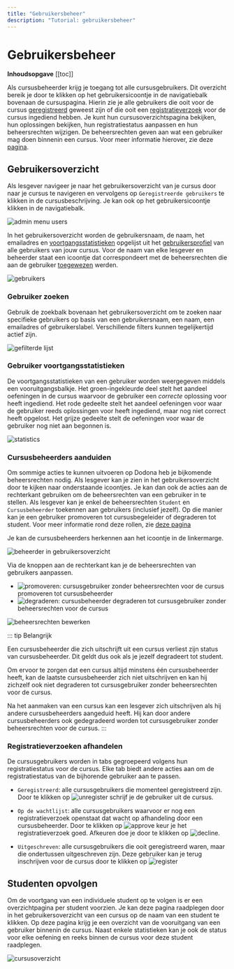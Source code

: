 ```yaml
---
title: "Gebruikersbeheer"
description: "Tutorial: gebruikersbeheer"
---
```


# Gebruikersbeheer

**Inhoudsopgave**
[[toc]]

Als cursusbeheerder krijg je toegang tot alle cursusgebruikers. Dit overzicht bereik je door te klikken op het gebruikersicoontje in de navigatiebalk bovenaan de cursuspagina. Hierin zie je alle gebruikers die ooit voor de cursus [geregistreerd](../for-students#cursus-registreren) geweest zijn of die ooit een [registratieverzoek](../for-students#registratieverzoek) voor de cursus ingediend hebben. Je kunt hun cursusoverzichtspagina bekijken, hun oplossingen bekijken, hun registratiestatus aanpassen en hun beheersrechten wijzigen. De beheersrechten geven aan wat een gebruiker mag doen binnenin een cursus. Voor meer informatie hierover, zie deze [pagina](../course-management#beheersrechten).


## Gebruikersoverzicht

Als lesgever navigeer je naar het gebruikersoverzicht van je cursus door naar je cursus te navigeren en vervolgens op `Geregistreerde gebruikers` te klikken in de cursusbeschrijving. Je kan ook op het gebruikersicoontje klikken in de navigatiebalk.

![admin menu users](./staff.course_users.png)

In het gebruikersoverzicht worden de gebruikersnaam, de naam, het emailadres en [voortgangsstatistieken](#voortgangsstatistieken) opgelijst uit het [gebruikersprofiel](../for-students#gebruikersprofiel) van alle gebruikers van jouw cursus. Voor de naam van elke lesgever en beheerder staat een icoontje dat correspondeert met de beheersrechten die aan de gebruiker [toegewezen](#cursusbeheerders-aanduiden) werden.

![gebruikers](./staff.users.png)

### Gebruiker zoeken
Gebruik de zoekbalk bovenaan het gebruikersoverzicht om te zoeken naar specifieke gebruikers op basis van een gebruikersnaam, een naam, een emailadres of gebruikerslabel. Verschillende filters kunnen tegelijkertijd actief zijn.

![gefilterde lijst](./staff.users_filtered.png)

### Gebruiker voortgangsstatistieken
De voortgangsstatistieken van een gebruiker worden weergegeven middels een vooruitgangsbalkje. Het groen-ingekleurde deel stelt het aandeel oefeningen in de cursus waarvoor de gebruiker een *correcte* oplossing voor heeft ingediend. Het rode gedeelte stelt het aandeel oefeningen voor waar de gebruiker reeds oplossingen voor heeft ingediend, maar nog niet correct heeft opgelost. Het grijze gedeelte stelt de oefeningen voor waar de gebruiker nog niet aan begonnen is.

![statistics](./user_progress_statistics.png)

### Cursusbeheerders aanduiden

Om sommige acties te kunnen uitvoeren op Dodona heb je bijkomende beheersrechten nodig. Als lesgever kan je zien in het gebruikersoverzicht door te kijken naar onderstaande icoontjes. Je kan dan ook de acties aan de rechterkant gebruiken om de beheersrechten van een gebruiker in te stellen. Als lesgever kan je enkel de beheersrechten `Student` en `Cursusbeheerder` toekennen aan gebruikers (inclusief jezelf). Op die manier kan je een gebruiker promoveren tot cursusbegeleider of degraderen tot student. Voor meer informatie rond deze rollen, zie [deze pagina](../course-management#beheersrechten)

Je kan de cursusbeheerders herkennen aan het icoontje in de linkermarge.

![beheerder in gebruikersoverzicht](./staff.course_users_admin.png)

Via de knoppen aan de rechterkant kan je de beheersrechten van gebruikers aanpassen.

* ![promoveren](../../../images/staff_registration_icons/make_course_admin.png): cursusgebruiker zonder beheersrechten voor de cursus promoveren tot cursusbeheerder
* ![degraderen](../../../images/staff_registration_icons/make_student.png): cursusbeheerder degraderen tot cursusgebruiker zonder beheersrechten voor de cursus

![beheersrechten bewerken](./staff.users_edit_permissions.png)

::: tip Belangrijk

Een cursusbeheerder die zich uitschrijft uit een cursus verliest zijn status van cursusbeheerder. Dit geldt dus ook als je jezelf degradeert tot student.

Om ervoor te zorgen dat een cursus altijd minstens één cursusbeheerder heeft, kan de laatste cursusbeheerder zich niet uitschrijven en kan hij zichzelf ook niet degraderen tot cursusgebruiker zonder beheersrechten voor de cursus.

Na het aanmaken van een cursus kan een lesgever zich uitschrijven als hij andere cursusbeheerders aangeduid heeft. Hij kan door andere cursusbeheerders ook gedegradeerd worden tot cursusgebruiker zonder beheersrechten voor de cursus.
:::

### Registratieverzoeken afhandelen

De cursusgebruikers worden in tabs gegroepeerd volgens hun registratiestatus voor de cursus. Elke tab biedt andere acties aan om de registratiestatus van de bijhorende gebruiker aan te passen.

* `Geregistreerd`: alle cursusgebruikers die momenteel geregistreerd zijn.
  Door te klikken op ![unregister](../../../images/staff_registration_icons/unregister.png) schrijf je de gebruiker uit de cursus.

* `Op de wachtlijst`: alle cursusgebruikers waarvoor er nog een registratieverzoek openstaat dat wacht op afhandeling door een cursusbeheerder.
  Door te klikken op ![approve](../../../images/staff_registration_icons/approve.png) keur je het registratieverzoek goed. Afkeuren doe je door te klikken op ![decline](../../../images/staff_registration_icons/decline.png).

* `Uitgeschreven`: alle cursusgebruikers die ooit geregistreerd waren, maar die ondertussen uitgeschreven zijn.
  Deze gebruiker kan je terug inschrijven voor de cursus door te klikken op ![register](../../../images/staff_registration_icons/register.png)

## Studenten opvolgen
Om de voortgang van een individuele student op te volgen is er een overzichtpagina per student voorzien. Je kan deze pagina raadplegen door in het gebruikersoverzicht van een cursus op de naam van een student te klikken. Op deze pagina krijg je een overzicht van de vooruitgang van een gebruiker binnenin de cursus. Naast enkele statistieken kan je ook de status voor elke oefening en reeks binnen de cursus voor deze student raadplegen.

![cursusoverzicht](./staff.user_course_overview.png)

